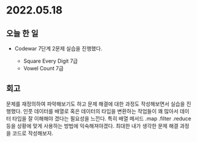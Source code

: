 # 2022.05.18

## 오늘 한 일

- Codewar 7단계 2문제 실습을 진행했다.

  - Square Every Digit 7급
  - Vowel Count 7급


## 회고

문제를 재정의하여 파악해보기도 하고 문제 해결에 대한 과정도 작성해보면서 실습을 진행했다. 인풋 데이터를 배열로 혹은 데이터의 타입을 변환하는 작업들이 꽤 많아서 데이터 타입을 잘 이해해야 겠다는 필요성을 느낀다. 특히 배열 메서드 .map .filter .reduce 등을 상황에 맞게 사용하는 방법에 익숙해져야겠다. 최대한 내가 생각한 문제 해결 과정을 코드로 작성해보자.